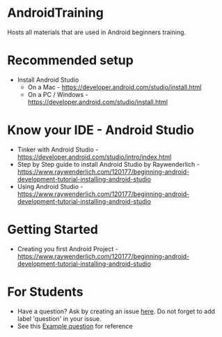 # AndroidTraining

Hosts all materials that are used in Android beginners training.

# Recommended setup

* Install Android Studio
  * On a Mac - https://developer.android.com/studio/install.html
  * On a PC / Windows - https://developer.android.com/studio/install.html

# Know your IDE - Android Studio
* Tinker with Android Studio - https://developer.android.com/studio/intro/index.html
* Step by Step guide to install Android Studio by Raywenderlich - https://www.raywenderlich.com/120177/beginning-android-development-tutorial-installing-android-studio
* Using Android Studio - https://www.raywenderlich.com/120177/beginning-android-development-tutorial-installing-android-studio

# Getting Started

* Creating you first Android Project - https://www.raywenderlich.com/120177/beginning-android-development-tutorial-installing-android-studio


# For Students

* Have a question? Ask by creating an issue [here](https://github.com/bharath2020/AndroidTraining/issues). Do not forget to add label 'question' in your issue.
* See this [Example question](https://github.com/bharath2020/AndroidTraining/issues/1) for reference
